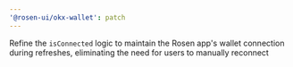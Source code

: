 ```yaml
---
'@rosen-ui/okx-wallet': patch
---
```


Refine the `isConnected` logic to maintain the Rosen app's wallet connection during refreshes, eliminating the need for users to manually reconnect
